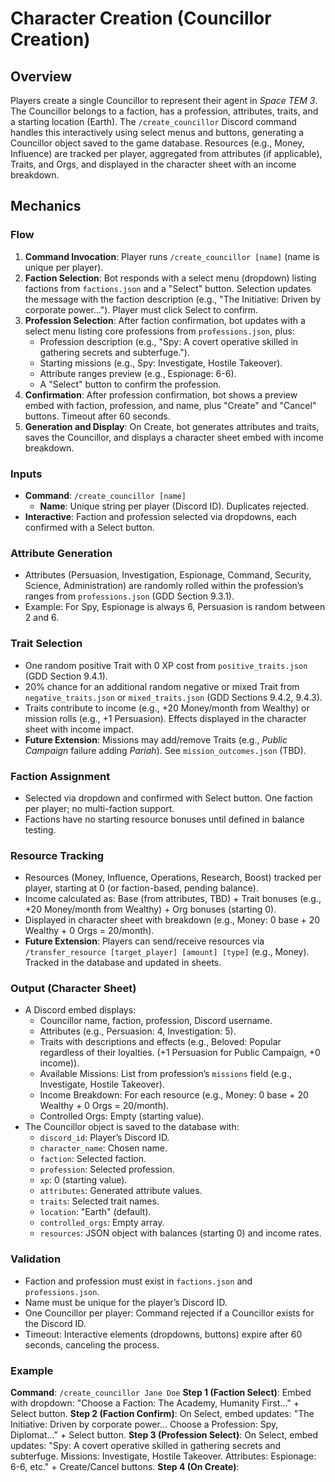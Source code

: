 # Character Creation (Councillor Creation)

## Overview
Players create a single Councillor to represent their agent in *Space TEM 3*. The Councillor belongs to a faction, has a profession, attributes, traits, and a starting location (Earth). The `/create_councillor` Discord command handles this interactively using select menus and buttons, generating a Councillor object saved to the game database. Resources (e.g., Money, Influence) are tracked per player, aggregated from attributes (if applicable), Traits, and Orgs, and displayed in the character sheet with an income breakdown.

## Mechanics

### Flow
1. **Command Invocation**: Player runs `/create_councillor [name]` (name is unique per player).
2. **Faction Selection**: Bot responds with a select menu (dropdown) listing factions from `factions.json` and a "Select" button. Selection updates the message with the faction description (e.g., "The Initiative: Driven by corporate power..."). Player must click Select to confirm.
3. **Profession Selection**: After faction confirmation, bot updates with a select menu listing core professions from `professions.json`, plus:
   - Profession description (e.g., "Spy: A covert operative skilled in gathering secrets and subterfuge.").
   - Starting missions (e.g., Spy: Investigate, Hostile Takeover).
   - Attribute ranges preview (e.g., Espionage: 6-6).
   - A "Select" button to confirm the profession.
4. **Confirmation**: After profession confirmation, bot shows a preview embed with faction, profession, and name, plus "Create" and "Cancel" buttons. Timeout after 60 seconds.
5. **Generation and Display**: On Create, bot generates attributes and traits, saves the Councillor, and displays a character sheet embed with income breakdown.

### Inputs
- **Command**: `/create_councillor [name]`
  - **Name**: Unique string per player (Discord ID). Duplicates rejected.
- **Interactive**: Faction and profession selected via dropdowns, each confirmed with a Select button.

### Attribute Generation
- Attributes (Persuasion, Investigation, Espionage, Command, Security, Science, Administration) are randomly rolled within the profession’s ranges from `professions.json` (GDD Section 9.3.1).
- Example: For Spy, Espionage is always 6, Persuasion is random between 2 and 6.

### Trait Selection
- One random positive Trait with 0 XP cost from `positive_traits.json` (GDD Section 9.4.1).
- 20% chance for an additional random negative or mixed Trait from `negative_traits.json` or `mixed_traits.json` (GDD Sections 9.4.2, 9.4.3).
- Traits contribute to income (e.g., +20 Money/month from Wealthy) or mission rolls (e.g., +1 Persuasion). Effects displayed in the character sheet with income impact.
- **Future Extension**: Missions may add/remove Traits (e.g., *Public Campaign* failure adding *Pariah*). See `mission_outcomes.json` (TBD).

### Faction Assignment
- Selected via dropdown and confirmed with Select button. One faction per player; no multi-faction support.
- Factions have no starting resource bonuses until defined in balance testing.

### Resource Tracking
- Resources (Money, Influence, Operations, Research, Boost) tracked per player, starting at 0 (or faction-based, pending balance).
- Income calculated as: Base (from attributes, TBD) + Trait bonuses (e.g., +20 Money/month from Wealthy) + Org bonuses (starting 0).
- Displayed in character sheet with breakdown (e.g., Money: 0 base + 20 Wealthy + 0 Orgs = 20/month).
- **Future Extension**: Players can send/receive resources via `/transfer_resource [target_player] [amount] [type]` (e.g., Money). Tracked in the database and updated in sheets.

### Output (Character Sheet)
- A Discord embed displays:
  - Councillor name, faction, profession, Discord username.
  - Attributes (e.g., Persuasion: 4, Investigation: 5).
  - Traits with descriptions and effects (e.g., Beloved: Popular regardless of their loyalties. (+1 Persuasion for Public Campaign, +0 income)).
  - Available Missions: List from profession’s `missions` field (e.g., Investigate, Hostile Takeover).
  - Income Breakdown: For each resource (e.g., Money: 0 base + 20 Wealthy + 0 Orgs = 20/month).
  - Controlled Orgs: Empty (starting value).
- The Councillor object is saved to the database with:
  - `discord_id`: Player’s Discord ID.
  - `character_name`: Chosen name.
  - `faction`: Selected faction.
  - `profession`: Selected profession.
  - `xp`: 0 (starting value).
  - `attributes`: Generated attribute values.
  - `traits`: Selected trait names.
  - `location`: "Earth" (default).
  - `controlled_orgs`: Empty array.
  - `resources`: JSON object with balances (starting 0) and income rates.

### Validation
- Faction and profession must exist in `factions.json` and `professions.json`.
- Name must be unique for the player’s Discord ID.
- One Councillor per player: Command rejected if a Councillor exists for the Discord ID.
- Timeout: Interactive elements (dropdowns, buttons) expire after 60 seconds, canceling the process.

### Example
**Command**: `/create_councillor Jane Doe`
**Step 1 (Faction Select)**: Embed with dropdown: "Choose a Faction: The Academy, Humanity First..." + Select button.
**Step 2 (Faction Confirm)**: On Select, embed updates: "The Initiative: Driven by corporate power... Choose a Profession: Spy, Diplomat..." + Select button.
**Step 3 (Profession Select)**: On Select, embed updates: "Spy: A covert operative skilled in gathering secrets and subterfuge. Missions: Investigate, Hostile Takeover. Attributes: Espionage: 6-6, etc." + Create/Cancel buttons.
**Step 4 (On Create)**:
